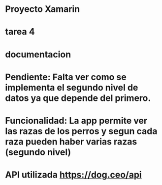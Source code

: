 # Proyecto Xamarin 
# tarea 4


# documentacion
# Pendiente: Falta ver como se implementa el segundo nivel de datos ya que depende del primero. 
# Funcionalidad: La app permite ver las razas de los perros y segun cada raza pueden haber varias razas (segundo nivel)
# API utilizada https://dog.ceo/api  



